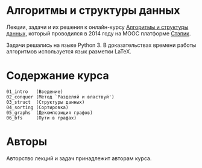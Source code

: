 # Алгоритмы и структуры данных

Лекции, задачи и их решения к онлайн-курсу
[Алгоритмы и структуры данных](https://stepik.org/course/Алгоритмы-и-структуры-данных-63/),
который проводился в 2014 году на MOOC платформе
[Стэпик](https://stepik.org/).

Задачи решались на языке Python 3. В доказательствах времени работы
алгоритмов используется язык разметки LaTeX.

# Содержание курса

```
01_intro   (Введение)
02_conquer (Метод `Разделяй и властвуй')
03_struct  (Структуры данных)
04_sorting (Сортировка)
05_graphs  (Декомпозиция графов)
06_bfs     (Пути в графах)
```

# Авторы

Авторство лекций и задач принадлежит авторам курса.

